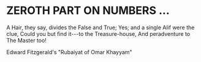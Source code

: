 # ZEROTH PART ON NUMBERS ...

A Hair, they say, divides the False and True; Yes; and a single Alif
were the clue, Could you but find it---to the Treasure-house, And
peradventure to The Master too!

Edward Fitzgerald's "Rubaiyat of Omar Khayyam"
